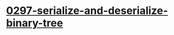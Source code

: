 # [0297-serialize-and-deserialize-binary-tree](https://leetcode.com/problems/serialize-and-deserialize-binary-tree)